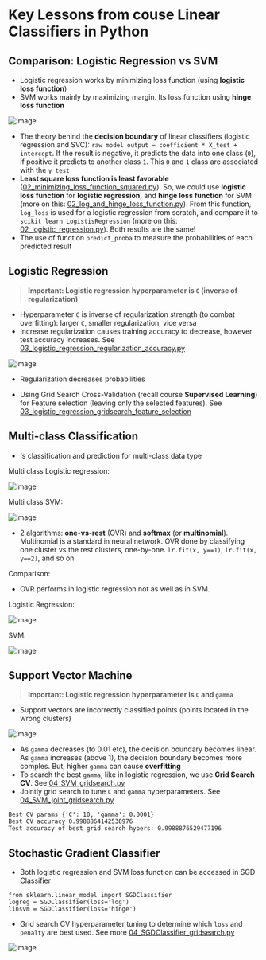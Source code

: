 # Key Lessons from couse Linear Classifiers in Python

## Comparison: Logistic Regression vs SVM
* Logistic regression works by minimizing loss function (using **logistic loss function**)
* SVM works mainly by maximizing margin. Its loss function using **hinge loss function**

![image](https://user-images.githubusercontent.com/51282928/82482414-089cfc80-9b01-11ea-93e2-17a48bce80c7.png)

* The theory behind the **decision boundary** of linear classifiers (logistic regression and SVC): `raw model output = coefficient * X_test + intercept`. If the result is negative, it predicts the data into one class (`0`), if positive it predicts to another class `1`. This `0` and `1` class are associated with the `y_test`
* **Least square loss function is least favorable** ([02_minimizing_loss_function_squared.py]()). So, we could use **logistic loss function** for **logistic regression**, and **hinge loss function** for SVM (more on this: [02_log_and_hinge_loss_function.py]()). From this function, `log_loss` is used for a logistic regression from scratch, and compare it to `scikit learn LogistisRegression` (more on this: [02_logistic_regression.py]()). Both results are the same!
* The use of function `predict_proba` to measure the probabilities of each predicted result

## Logistic Regression

> **Important: Logistic regression hyperparameter is `C` (inverse of regularization)** 

* Hyperparameter `C` is inverse of regularization strength (to combat overfitting): larger `C`, smaller regularization, vice versa
* Increase regularization causes training accuracy to decrease, however test accuracy increases. See [03_logistic_regression_regularization_accuracy.py]()

![image](https://user-images.githubusercontent.com/51282928/82472941-10ee3b00-9af3-11ea-82f1-532cd0962fc9.png)

* Regularization decreases probabilities

* Using Grid Search Cross-Validation (recall course **Supervised Learning**) for Feature selection (leaving only the selected features). See [03_logistic_regression_gridsearch_feature_selection]()

## Multi-class Classification

* Is classification and prediction for multi-class data type

Multi class Logistic regression:

![image](https://user-images.githubusercontent.com/51282928/82478933-dc32b180-9afb-11ea-8c92-d516499ec1bd.png)

Multi class SVM:

![image](https://user-images.githubusercontent.com/51282928/82478870-bdccb600-9afb-11ea-90a3-c87cb667ce23.png)

* 2 algorithms: **one-vs-rest** (OVR) and **softmax** (or **multinomial**). Multinomial is a standard in neural network. OVR done by classifying one cluster vs the rest clusters, one-by-one. `lr.fit(x, y==1)`, `lr.fit(x, y==2)`, and so on

Comparison:

* OVR performs in logistic regression not as well as in SVM.

Logistic Regression:

![image](https://user-images.githubusercontent.com/51282928/82478627-63335a00-9afb-11ea-9b70-06ef52bbb1fc.png)

SVM:

![image](https://user-images.githubusercontent.com/51282928/82478300-ef914d00-9afa-11ea-98a6-7a84d3415066.png)

## Support Vector Machine

> **Important: Logistic regression hyperparameter is `C` and `gamma`** 

* Support vectors are incorrectly classified points (points located in the wrong clusters)

![image](https://user-images.githubusercontent.com/51282928/82481001-d8ecf500-9afe-11ea-8f01-5190ed9b83c0.png)

* As `gamma` decreases (to 0.01 etc), the decision boundary becomes linear. As `gamma` increases (above 1), the decision boundary becomes more comples. But, higher `gamma` can cause **overfitting**
* To search the best `gamma`, like in logistic regression, we use **Grid Search CV**. See [04_SVM_gridsearch.py]()
* Jointly grid search to tune `C` and `gamma` hyperparameters. See [04_SVM_joint_gridsearch.py]()

```
Best CV params {'C': 10, 'gamma': 0.0001}
Best CV accuracy 0.9988864142538976
Test accuracy of best grid search hypers: 0.9988876529477196
```

## Stochastic Gradient Classifier 

* Both logistic regression and SVM loss function can be accessed in SGD Classifier

```
from sklearn.linear_model import SGDClassifier
logreg = SGDClassifier(loss='log')
linsvm = SGDClassifier(loss='hinge')
```

* Grid search CV hyperparameter tuning to determine which `loss` and `penalty` are best used. See more [04_SGDClassifier_gridsearch.py]()

![image](https://user-images.githubusercontent.com/51282928/82483474-a80ebf00-9b02-11ea-9f54-2357bbb150e8.png)
